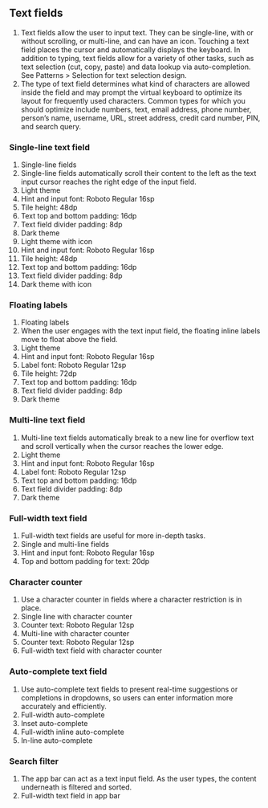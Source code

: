 ## Text fields
1. Text fields allow the user to input text. They can be single-line, with or without scrolling, or multi-line, and can have an icon. Touching a text field places the cursor and automatically displays the keyboard. In addition to typing, text fields allow for a variety of other tasks, such as text selection (cut, copy, paste) and data lookup via auto-completion. See Patterns > Selection for text selection design.
2. The type of text field determines what kind of characters are allowed inside the field and may prompt the virtual keyboard to optimize its layout for frequently used characters. Common types for which you should optimize include numbers, text, email address, phone number, person’s name, username, URL, street address, credit card number, PIN, and search query.

### Single-line text field
1. Single-line fields
  1. Single-line fields automatically scroll their content to the left as the text input cursor reaches the right edge of the input field.
2. Light theme
  1. Hint and input font: Roboto Regular 16sp
  2. Tile height: 48dp
  3. Text top and bottom padding: 16dp
  4. Text field divider padding: 8dp
3. Dark theme
4. Light theme with icon
  1. Hint and input font: Roboto Regular 16sp
  2. Tile height: 48dp
  3. Text top and bottom padding: 16dp
  4. Text field divider padding: 8dp
5. Dark theme with icon

### Floating labels
1. Floating labels
  1. When the user engages with the text input field, the floating inline labels move to float above the field.
2. Light theme
  1. Hint and input font: Roboto Regular 16sp
  2. Label font: Roboto Regular 12sp
  3. Tile height: 72dp
  4. Text top and bottom padding: 16dp
  5. Text field divider padding: 8dp
3. Dark theme

### Multi-line text field
1. Multi-line text fields automatically break to a new line for overflow text and scroll vertically when the cursor reaches the lower edge.
2. Light theme
  1. Hint and input font: Roboto Regular 16sp
  2. Label font: Roboto Regular 12sp
  3. Text top and bottom padding: 16dp
  4. Text field divider padding: 8dp
3. Dark theme

### Full-width text field
1. Full-width text fields are useful for more in-depth tasks.
2. Single and multi-line fields
  1. Hint and input font: Roboto Regular 16sp
  2. Top and bottom padding for text: 20dp

### Character counter
1. Use a character counter in fields where a character restriction is in place.
2. Single line with character counter
  1. Counter text: Roboto Regular 12sp
3. Multi-line with character counter
  1. Counter text: Roboto Regular 12sp
4. Full-width text field with character counter

### Auto-complete text field
1. Use auto-complete text fields to present real-time suggestions or completions in dropdowns, so users can enter information more accurately and efficiently.
2. Full-width auto-complete
3. Inset auto-complete
4. Full-width inline auto-complete
5. In-line auto-complete

### Search filter
1. The app bar can act as a text input field. As the user types, the content underneath is filtered and sorted.
2. Full-width text field in app bar
